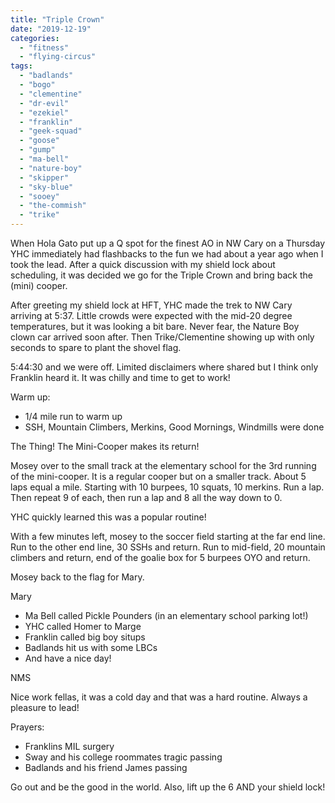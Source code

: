 ```yaml
---
title: "Triple Crown"
date: "2019-12-19"
categories: 
  - "fitness"
  - "flying-circus"
tags: 
  - "badlands"
  - "bogo"
  - "clementine"
  - "dr-evil"
  - "ezekiel"
  - "franklin"
  - "geek-squad"
  - "goose"
  - "gump"
  - "ma-bell"
  - "nature-boy"
  - "skipper"
  - "sky-blue"
  - "sooey"
  - "the-commish"
  - "trike"
---
```


When Hola Gato put up a Q spot for the finest AO in NW Cary on a Thursday YHC immediately had flashbacks to the fun we had about a year ago when I took the lead. After a quick discussion with my shield lock about scheduling, it was decided we go for the Triple Crown and bring back the (mini) cooper.

After greeting my shield lock at HFT, YHC made the trek to NW Cary arriving at 5:37. Little crowds were expected with the mid-20 degree temperatures, but it was looking a bit bare. Never fear, the Nature Boy clown car arrived soon after. Then Trike/Clementine showing up with only seconds to spare to plant the shovel flag.

5:44:30 and we were off. Limited disclaimers where shared but I think only Franklin heard it. It was chilly and time to get to work!

Warm up:

- 1/4 mile run to warm up
- SSH, Mountain Climbers, Merkins, Good Mornings, Windmills were done

The Thing! The Mini-Cooper makes its return!

Mosey over to the small track at the elementary school for the 3rd running of the mini-cooper. It is a regular cooper but on a smaller track. About 5 laps equal a mile. Starting with 10 burpees, 10 squats, 10 merkins. Run a lap. Then repeat 9 of each, then run a lap and 8 all the way down to 0.

YHC quickly learned this was a popular routine!

With a few minutes left, mosey to the soccer field starting at the far end line. Run to the other end line, 30 SSHs and return. Run to mid-field, 20 mountain climbers and return, end of the goalie box for 5 burpees OYO and return.

Mosey back to the flag for Mary.

Mary

- Ma Bell called Pickle Pounders (in an elementary school parking lot!)
- YHC called Homer to Marge
- Franklin called big boy situps
- Badlands hit us with some LBCs
- And have a nice day!

NMS

Nice work fellas, it was a cold day and that was a hard routine. Always a pleasure to lead!

Prayers:

- Franklins MIL surgery
- Sway and his college roommates tragic passing
- Badlands and his friend James passing

Go out and be the good in the world. Also, lift up the 6 AND your shield lock!
